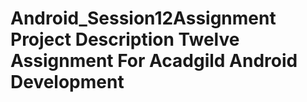 # Android_Session12Assignment Project Description Twelve Assignment For Acadgild Android Development
